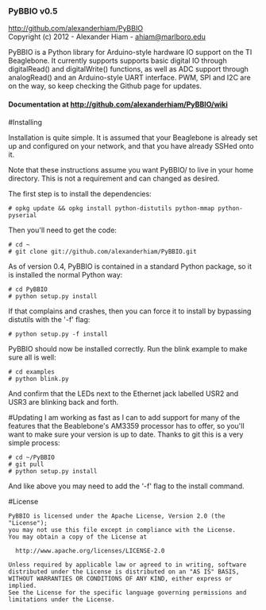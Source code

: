 ### PyBBIO v0.5
http://github.com/alexanderhiam/PyBBIO  
Copyright (c) 2012 - Alexander Hiam - ahiam@marlboro.edu    

PyBBIO is a Python library for Arduino-style hardware IO support on the TI 
Beaglebone. It currently supports supports basic digital IO through 
digitalRead() and digitalWrite() functions, as well as ADC support through 
analogRead() and an Arduino-style UART interface. PWM, SPI and I2C are on 
the way, so keep checking the Github page for updates.  
#### Documentation at http://github.com/alexanderhiam/PyBBIO/wiki

#Installing

Installation is quite simple. It is assumed that your Beaglebone is already 
set up and configured on your network, and that you have already SSHed onto it. 

Note that these instructions assume you want PyBBIO/ to live in your home 
directory. This is not a requirement and can changed as desired. 

The first step is to install the dependencies: 

    # opkg update && opkg install python-distutils python-mmap python-pyserial

Then you'll need to get the code:

    # cd ~
    # git clone git://github.com/alexanderhiam/PyBBIO.git

As of version 0.4, PyBBIO is contained in a standard Python package, so it is 
installed the normal Python way:

    # cd PyBBIO
    # python setup.py install

If that complains and crashes, then you can force it to install by bypassing distutils with the '-f' flag:

    # python setup.py -f install

PyBBIO should now be installed correctly. Run the blink example to make sure 
all is well:

    # cd examples
    # python blink.py

And confirm that the LEDs next to the Ethernet jack labelled USR2 and USR3 
are blinking back and forth. 

#Updating
I am working as fast as I can to add support for many of the features that 
the Beablebone's AM3359 processor has to offer, so you'll want to make sure 
your version is up to date. Thanks to git this is a very simple process:

    # cd ~/PyBBIO
    # git pull
    # python setup.py install

And like above you may need to add the '-f' flag to the install command.

#License

    PyBBIO is licensed under the Apache License, Version 2.0 (the "License");
    you may not use this file except in compliance with the License.
    You may obtain a copy of the License at

      http://www.apache.org/licenses/LICENSE-2.0

    Unless required by applicable law or agreed to in writing, software
    distributed under the License is distributed on an "AS IS" BASIS,
    WITHOUT WARRANTIES OR CONDITIONS OF ANY KIND, either express or implied.
    See the License for the specific language governing permissions and
    limitations under the License.